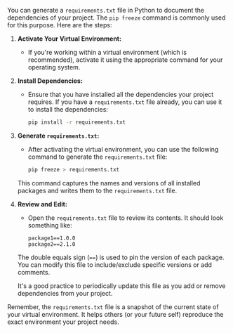 You can generate a `requirements.txt` file in Python to document the dependencies of your project. The `pip freeze` command is commonly used for this purpose. Here are the steps:

1. **Activate Your Virtual Environment:**
   - If you're working within a virtual environment (which is recommended), activate it using the appropriate command for your operating system.

2. **Install Dependencies:**
   - Ensure that you have installed all the dependencies your project requires. If you have a `requirements.txt` file already, you can use it to install the dependencies:

     ```bash
     pip install -r requirements.txt
     ```

3. **Generate `requirements.txt`:**
   - After activating the virtual environment, you can use the following command to generate the `requirements.txt` file:

     ```bash
     pip freeze > requirements.txt
     ```

   This command captures the names and versions of all installed packages and writes them to the `requirements.txt` file.

4. **Review and Edit:**
   - Open the `requirements.txt` file to review its contents. It should look something like:

     ```plaintext
     package1==1.0.0
     package2==2.1.0
     ```

   The double equals sign (`==`) is used to pin the version of each package. You can modify this file to include/exclude specific versions or add comments.

   It's a good practice to periodically update this file as you add or remove dependencies from your project.

Remember, the `requirements.txt` file is a snapshot of the current state of your virtual environment. It helps others (or your future self) reproduce the exact environment your project needs.
